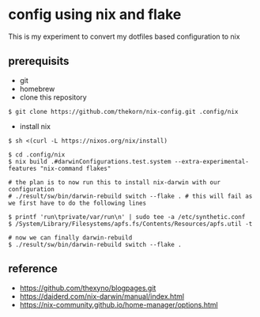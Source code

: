 # config using nix and flake

This is my experiment to convert my dotfiles based configuration to nix

## prerequisits

 * git
 * homebrew
 * clone this repository

```
$ git clone https://github.com/thekorn/nix-config.git .config/nix
```

 * install nix

```
$ sh <(curl -L https://nixos.org/nix/install) 
```

```
$ cd .config/nix
$ nix build .#darwinConfigurations.test.system --extra-experimental-features "nix-command flakes"

# the plan is to now run this to install nix-darwin with our configuration
# ./result/sw/bin/darwin-rebuild switch --flake . # this will fail as we first have to do the following lines

$ printf 'run\tprivate/var/run\n' | sudo tee -a /etc/synthetic.conf
$ /System/Library/Filesystems/apfs.fs/Contents/Resources/apfs.util -t

# now we can finally darwin-rebuild
$ ./result/sw/bin/darwin-rebuild switch --flake .
```

## reference

 * https://github.com/thexyno/blogpages.git 
 * https://daiderd.com/nix-darwin/manual/index.html
 * https://nix-community.github.io/home-manager/options.html